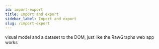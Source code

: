 ```yaml
---
id: import-export
title: Import and export
sidebar_label: Import and export
slug: /import-export
---
```



visual model and a dataset to the DOM, just like the RawGraphs web app works